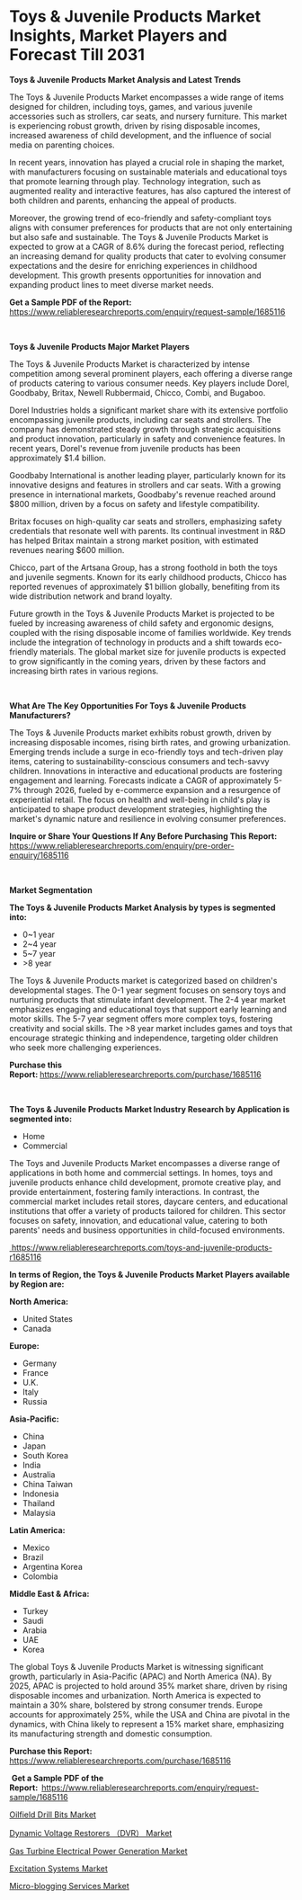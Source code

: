 <p><h1>Toys & Juvenile Products Market Insights, Market Players and Forecast Till 2031</h1></p><p><strong>Toys & Juvenile Products Market Analysis and Latest Trends</strong></p>
<p><p>The Toys & Juvenile Products Market encompasses a wide range of items designed for children, including toys, games, and various juvenile accessories such as strollers, car seats, and nursery furniture. This market is experiencing robust growth, driven by rising disposable incomes, increased awareness of child development, and the influence of social media on parenting choices. </p><p>In recent years, innovation has played a crucial role in shaping the market, with manufacturers focusing on sustainable materials and educational toys that promote learning through play. Technology integration, such as augmented reality and interactive features, has also captured the interest of both children and parents, enhancing the appeal of products.</p><p>Moreover, the growing trend of eco-friendly and safety-compliant toys aligns with consumer preferences for products that are not only entertaining but also safe and sustainable. The Toys & Juvenile Products Market is expected to grow at a CAGR of 8.6% during the forecast period, reflecting an increasing demand for quality products that cater to evolving consumer expectations and the desire for enriching experiences in childhood development. This growth presents opportunities for innovation and expanding product lines to meet diverse market needs.</p></p>
<p><strong>Get a Sample PDF of the Report:&nbsp;</strong> <a href="https://www.reliableresearchreports.com/enquiry/request-sample/1685116?utm_campaign=40&utm_medium=2&utm_source=Github&utm_content=ia&utm_term=16102024&utm_id=toys-juvenile-products">https://www.reliableresearchreports.com/enquiry/request-sample/1685116</a></p>
<p>&nbsp;</p>
<p><strong>Toys & Juvenile Products Major Market Players</strong></p>
<p><p>The Toys & Juvenile Products Market is characterized by intense competition among several prominent players, each offering a diverse range of products catering to various consumer needs. Key players include Dorel, Goodbaby, Britax, Newell Rubbermaid, Chicco, Combi, and Bugaboo.</p><p>Dorel Industries holds a significant market share with its extensive portfolio encompassing juvenile products, including car seats and strollers. The company has demonstrated steady growth through strategic acquisitions and product innovation, particularly in safety and convenience features. In recent years, Dorel's revenue from juvenile products has been approximately $1.4 billion.</p><p>Goodbaby International is another leading player, particularly known for its innovative designs and features in strollers and car seats. With a growing presence in international markets, Goodbaby's revenue reached around $800 million, driven by a focus on safety and lifestyle compatibility.</p><p>Britax focuses on high-quality car seats and strollers, emphasizing safety credentials that resonate well with parents. Its continual investment in R&D has helped Britax maintain a strong market position, with estimated revenues nearing $600 million.</p><p>Chicco, part of the Artsana Group, has a strong foothold in both the toys and juvenile segments. Known for its early childhood products, Chicco has reported revenues of approximately $1 billion globally, benefiting from its wide distribution network and brand loyalty.</p><p>Future growth in the Toys & Juvenile Products Market is projected to be fueled by increasing awareness of child safety and ergonomic designs, coupled with the rising disposable income of families worldwide. Key trends include the integration of technology in products and a shift towards eco-friendly materials. The global market size for juvenile products is expected to grow significantly in the coming years, driven by these factors and increasing birth rates in various regions.</p></p>
<p>&nbsp;</p>
<p><strong>What Are The Key Opportunities For Toys & Juvenile Products Manufacturers?</strong></p>
<p><p>The Toys & Juvenile Products market exhibits robust growth, driven by increasing disposable incomes, rising birth rates, and growing urbanization. Emerging trends include a surge in eco-friendly toys and tech-driven play items, catering to sustainability-conscious consumers and tech-savvy children. Innovations in interactive and educational products are fostering engagement and learning. Forecasts indicate a CAGR of approximately 5-7% through 2026, fueled by e-commerce expansion and a resurgence of experiential retail. The focus on health and well-being in child's play is anticipated to shape product development strategies, highlighting the market's dynamic nature and resilience in evolving consumer preferences.</p></p>
<p><strong>Inquire or Share Your Questions If Any Before Purchasing This Report:</strong> <a href="https://www.reliableresearchreports.com/enquiry/pre-order-enquiry/1685116?utm_campaign=40&utm_medium=2&utm_source=Github&utm_content=ia&utm_term=16102024&utm_id=toys-juvenile-products">https://www.reliableresearchreports.com/enquiry/pre-order-enquiry/1685116</a></p>
<p>&nbsp;</p>
<p><strong>Market Segmentation</strong></p>
<p><strong>The Toys & Juvenile Products Market Analysis by types is segmented into:</strong></p>
<p><ul><li>0~1 year</li><li>2~4 year</li><li>5~7 year</li><li>>8 year</li></ul></p>
<p><p>The Toys & Juvenile Products market is categorized based on children's developmental stages. The 0-1 year segment focuses on sensory toys and nurturing products that stimulate infant development. The 2-4 year market emphasizes engaging and educational toys that support early learning and motor skills. The 5-7 year segment offers more complex toys, fostering creativity and social skills. The >8 year market includes games and toys that encourage strategic thinking and independence, targeting older children who seek more challenging experiences.</p></p>
<p><strong>Purchase this Report:&nbsp;</strong><a href="https://www.reliableresearchreports.com/purchase/1685116?utm_campaign=40&utm_medium=2&utm_source=Github&utm_content=ia&utm_term=16102024&utm_id=toys-juvenile-products">https://www.reliableresearchreports.com/purchase/1685116</a></p>
<p>&nbsp;</p>
<p><strong>The Toys & Juvenile Products Market Industry Research by Application is segmented into:</strong></p>
<p><ul><li>Home</li><li>Commercial</li></ul></p>
<p><p>The Toys and Juvenile Products Market encompasses a diverse range of applications in both home and commercial settings. In homes, toys and juvenile products enhance child development, promote creative play, and provide entertainment, fostering family interactions. In contrast, the commercial market includes retail stores, daycare centers, and educational institutions that offer a variety of products tailored for children. This sector focuses on safety, innovation, and educational value, catering to both parents' needs and business opportunities in child-focused environments.</p></p>
<p><a href="https://www.reliableresearchreports.com/toys-and-juvenile-products-r1685116?utm_campaign=40&utm_medium=2&utm_source=Github&utm_content=ia&utm_term=16102024&utm_id=toys-juvenile-products">&nbsp;https://www.reliableresearchreports.com/toys-and-juvenile-products-r1685116</a></p>
<p><strong>In terms of Region, the Toys & Juvenile Products Market Players available by Region are:</strong></p>
<p>
    <p> <strong> North America: </strong>
        <ul>
            <li>United States</li>
            <li>Canada</li>
        </ul>
        </p> 
    <p> <strong> Europe: </strong>
        <ul>
            <li>Germany</li>
            <li>France</li>
            <li>U.K.</li>
            <li>Italy</li>
            <li>Russia</li>
        </ul>
        </p> 
    <p> <strong> Asia-Pacific: </strong>
        <ul>
            <li>China</li>
            <li>Japan</li>
            <li>South Korea</li>
            <li>India</li>
            <li>Australia</li>
            <li>China Taiwan</li>
            <li>Indonesia</li>
            <li>Thailand</li>
            <li>Malaysia</li>
        </ul>
        </p> 
    <p> <strong> Latin America: </strong>
        <ul>
            <li>Mexico</li>
            <li>Brazil</li>
            <li>Argentina Korea</li>
            <li>Colombia</li>
        </ul>
        </p> 
    <p> <strong> Middle East & Africa: </strong>
        <ul>
            <li>Turkey</li>
            <li>Saudi</li>
            <li>Arabia</li>
            <li>UAE</li>
            <li>Korea</li>
        </ul>
    </p>
    </p>
<p><p>The global Toys & Juvenile Products Market is witnessing significant growth, particularly in Asia-Pacific (APAC) and North America (NA). By 2025, APAC is projected to hold around 35% market share, driven by rising disposable incomes and urbanization. North America is expected to maintain a 30% share, bolstered by strong consumer trends. Europe accounts for approximately 25%, while the USA and China are pivotal in the dynamics, with China likely to represent a 15% market share, emphasizing its manufacturing strength and domestic consumption.</p></p>
<p><strong>Purchase this Report: </strong><a href="https://www.reliableresearchreports.com/purchase/1685116?utm_campaign=40&utm_medium=2&utm_source=Github&utm_content=ia&utm_term=16102024&utm_id=toys-juvenile-products">https://www.reliableresearchreports.com/purchase/1685116</a></p>
<p>&nbsp;<strong>Get a Sample PDF of the Report:&nbsp;&nbsp;</strong><a href="https://www.reliableresearchreports.com/enquiry/request-sample/1685116?utm_campaign=40&utm_medium=2&utm_source=Github&utm_content=ia&utm_term=16102024&utm_id=toys-juvenile-products">https://www.reliableresearchreports.com/enquiry/request-sample/1685116</a></p>
<p><strong></strong></p>
<p><p><a href="https://issuu.com/reportprime-2/docs/oilfield-drill-bits-market-size-203_681ec9a9e3a3f3?utm_campaign=40&utm_medium=2&utm_source=Github&utm_content=ia&utm_term=16102024&utm_id=toys-juvenile-products">Oilfield Drill Bits Market</a></p><p><a href="https://github.com/aiko92han/Market-Research-Report-List-1/blob/main/dynamic-voltage-restorers-dvr-market.md?utm_campaign=40&utm_medium=2&utm_source=Github&utm_content=ia&utm_term=16102024&utm_id=toys-juvenile-products">Dynamic Voltage Restorers （DVR） Market</a></p><p><a href="https://github.com/michaelhall412/Market-Research-Report-List-1/blob/main/gas-turbine-electrical-power-generation-market.md?utm_campaign=40&utm_medium=2&utm_source=Github&utm_content=ia&utm_term=16102024&utm_id=toys-juvenile-products">Gas Turbine Electrical Power Generation Market</a></p><p><a href="https://issuu.com/reportprime-2/docs/excitation-systems-market-size-2030_c3240629863bc8?utm_campaign=40&utm_medium=2&utm_source=Github&utm_content=ia&utm_term=16102024&utm_id=toys-juvenile-products">Excitation Systems Market</a></p><p><a href="https://www.linkedin.com/pulse/global-micro-blogging-services-market-opportunities-fneie?trk=public_post_embed_feed-article-content&utm_campaign=40&utm_medium=2&utm_source=Github&utm_content=ia&utm_term=16102024&utm_id=toys-juvenile-products">Micro-blogging Services Market</a></p></p>